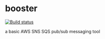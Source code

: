 # booster

[![Build status](https://ci.appveyor.com/api/projects/status/a3bmkx2j6lky77yv?svg=true)](https://ci.appveyor.com/project/mrsalty/booster)

a basic AWS SNS SQS pub/sub messaging tool